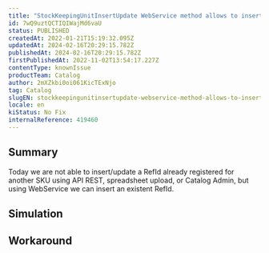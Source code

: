 ```yaml
---
title: "StockKeepingUnitInsertUpdate WebService method allows to insert existent RefId"
id: 7wQ9uztQCTIQIWajMd6vaU
status: PUBLISHED
createdAt: 2022-01-21T15:19:32.095Z
updatedAt: 2024-02-16T20:29:15.782Z
publishedAt: 2024-02-16T20:29:15.782Z
firstPublishedAt: 2022-11-02T13:54:17.227Z
contentType: knownIssue
productTeam: Catalog
author: 2mXZkbi0oi061KicTExNjo
tag: Catalog
slugEN: stockkeepingunitinsertupdate-webservice-method-allows-to-insert-existent-refid
locale: en
kiStatus: No Fix
internalReference: 419460
---
```


## Summary


Today we are not able to insert/update a RefId already registered for another SKU using API REST, spreadsheet upload, or Catalog Admin, but using WebService we can insert an existent RefId.



## Simulation



## Workaround



